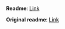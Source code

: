 **Readme**: [Link](https://github.com/X-Stuff/H3Plugins/tree/H3.HerolLimits/H3.HeroLimits) 

**Original readme**: [Link](https://github.com/RoseKavalier/H3Plugins)

